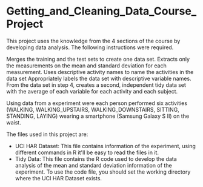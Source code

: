 # Getting_and_Cleaning_Data_Course_Project

This project uses the knowledge from the 4 sections of the course by developing data analysis. The following instructions were required.

Merges the training and the test sets to create one data set.
Extracts only the measurements on the mean and standard deviation for each measurement. 
Uses descriptive activity names to name the activities in the data set
Appropriately labels the data set with descriptive variable names. 
From the data set in step 4, creates a second, independent tidy data set with the average of each variable for each activity and each subject.

Using data from a experiment were each person performed six activities (WALKING, WALKING_UPSTAIRS, WALKING_DOWNSTAIRS, SITTING, STANDING, LAYING) wearing a smartphone (Samsung Galaxy S II) on the waist.

The files used in this project are: 
- UCI HAR Dataset: This file contains information of the experiment, using different commands in R it'll be easy to read the files in it. 
- Tidy Data: This file contains the R code used to develop the data analysis of the mean and standard deviation information of the experiment.
To use the code file, you should set the working directory where the UCI HAR Dataset exists. 
